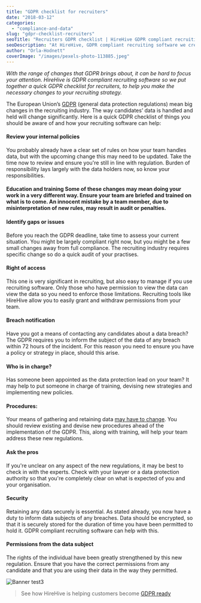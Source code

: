 ```yaml
---
title: "GDPR checklist for recruiters"
date: "2018-03-12"
categories:
  - "compliance-and-data"
slug: "gdpr-checklist-recruiters"
seoTitle: "Recruiters GDPR checklist | HireHive GDPR compliant recruiting software"
seoDescription: "At HireHive, GDPR compliant recruiting software we created a checklist for recruiters to help them make the necessary changes to their recruiting strategy."
author: "Orla-Hodnett"
coverImage: "/images/pexels-photo-113885.jpeg"
---
```


_With the range of changes that GDPR brings about, it can be hard to focus your attention. HireHive is GDPR compliant recruiting software so we put together a quick GDPR checklist for recruiters, to help you make the necessary changes to your recruiting strategy._

The European Union’s [GDPR](https://hirehive.com/eu-general-data-protection-regulation-gdpr/) (general data protection regulations) mean big changes in the recruiting industry. The way candidates’ data is handled and held will change significantly. Here is a quick GDPR checklist of things you should be aware of and how your recruiting software can help:

#### **Review your internal policies**

You probably already have a clear set of rules on how your team handles data, but with the upcoming change this may need to be updated. Take the time now to review and ensure you're still in line with regulation. Burden of responsibility lays largely with the data holders now, so know your responsibilities.

#### **Education and training** Some of these changes may mean doing your work in a very different way. Ensure your team are briefed and trained on what is to come. An innocent mistake by a team member, due to misinterpretation of new rules, may result in audit or penalties.

#### **Identify gaps or issues**

Before you reach the GDPR deadline, take time to assess your current situation. You might be largely compliant right now, but you might be a few small changes away from full compliance. The recruiting industry requires specific change so do a quick audit of your practises.

#### **Right of access**

This one is very significant in recruiting, but also easy to manage if you use recruiting software. Only those who have permission to view the data can view the data so you need to enforce those limitations. Recruiting tools like HireHive allow you to easily grant and withdraw permissions from your team.

#### **Breach notification**

Have you got a means of contacting any candidates about a data breach? The GDPR requires you to inform the subject of the data of any breach within 72 hours of the incident. For this reason you need to ensure you have a policy or strategy in place, should this arise.

#### **Who is in charge?**

Has someone been appointed as the data protection lead on your team? It may help to put someone in charge of training, devising new strategies and implementing new policies.

#### **Procedures:**

Your means of gathering and retaining data [may have to change](https://www.itgovernance.eu/blog/en/what-does-the-gdpr-mean-for-hr-departments/). You should review existing and devise new procedures ahead of the implementation of the GDPR. This, along with training, will help your team address these new regulations.

#### **Ask the pros**

If you're unclear on any aspect of the new regulations, it may be best to check in with the experts. Check with your lawyer or a data protection authority so that you're completely clear on what is expected of you and your organisation.

#### **Security**

Retaining any data securely is essential. As stated already, you now have a duty to inform data subjects of any breaches. Data should be encrypted, so that it is securely stored for the duration of time you have been permitted to hold it. GDPR compliant recruiting software can help with this.

#### **Permissions from the data subject**

The rights of the individual have been greatly strengthened by this new regulation. Ensure that you have the correct permissions from any candidate and that you are using their data in the way they permitted.

![Banner test3](/images/Banner-test3.png)

> See how HireHive is helping customers become [GDPR ready](https://hirehive.com/how-is-hirehive-helping-customers-become-gdpr-ready/)
